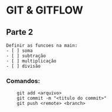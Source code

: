 # GIT & GITFLOW

## Parte 2 
    Definir as funcoes na main:
    - [ ] soma
    - [ ] subtração
    - [ ] multiplicação
    - [ ] divisão

### Comandos:
```
    git add <arquivo>
    git commit -m "<titulo do commit>"
    git push <remote> <branch>
```
